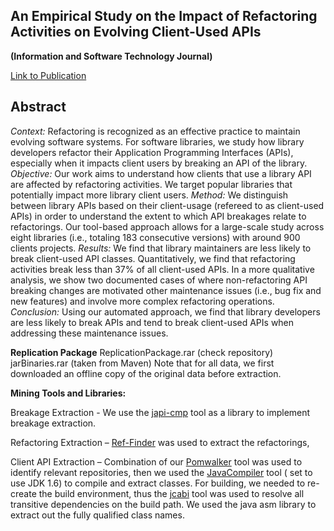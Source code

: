 An Empirical Study on the Impact of Refactoring Activities on Evolving Client-Used APIs
------
**(Information and Software Technology Journal)**

[Link to Publication](https://arxiv.org/abs/1709.09474)

## Abstract
*Context:* Refactoring is recognized as an effective practice to maintain evolving software systems. For software libraries, we study how library developers refactor their Application Programming Interfaces (APIs), especially when it impacts client users by breaking an API of the library. 
*Objective:* Our work aims to understand how clients that use a library API are affected by refactoring activities. We target popular libraries that potentially impact more library client users. 
*Method:* We distinguish between library APIs based on their client-usage (refereed to as client-used APIs) in order to understand the extent to which API breakages relate to refactorings. Our tool-based approach allows for a large-scale study across eight libraries (i.e., totaling 183 consecutive versions) with around 900 clients projects.
*Results:* We find that library maintainers are less likely to break client-used API classes. Quantitatively, we find that refactoring activities break less than 37% of all client-used APIs. In a more qualitative analysis, we show two documented cases of where non-refactoring API breaking changes are motivated other maintenance issues (i.e., bug fix and new features) and involve more complex refactoring operations. 
*Conclusion:* Using our automated approach, we find that library developers are less likely to break APIs and tend to break client-used APIs when addressing these maintenance issues.

**Replication Package**
ReplicationPackage.rar (check repository)
jarBinaries.rar (taken from Maven)
Note that for all data, we first downloaded an offline copy of the original data before extraction.

**Mining Tools and Libraries:**

Breakage Extraction - We use the [japi-cmp](https://github.com/siom79/japicmp) tool as a library to implement breakage extraction.

Refactoring Extraction – [Ref-Finder](https://sites.google.com/site/reffindertool/) was used to extract the refactorings,

Client API Extraction – Combination of our [Pomwalker](https://github.com/raux/PomWalker) tool was used to identify relevant repositories, then we used the [JavaCompiler](https://docs.oracle.com/javase/7/docs/api/javax/tools/JavaCompiler.html) tool ( set to use JDK 1.6) to compile and extract classes. For building, we needed to re-create the build environment, thus the [jcabi](https://www.jcabi.com/) tool was used to resolve all transitive dependencies on the build path. We used the java asm library to extract out the fully qualified class names.
